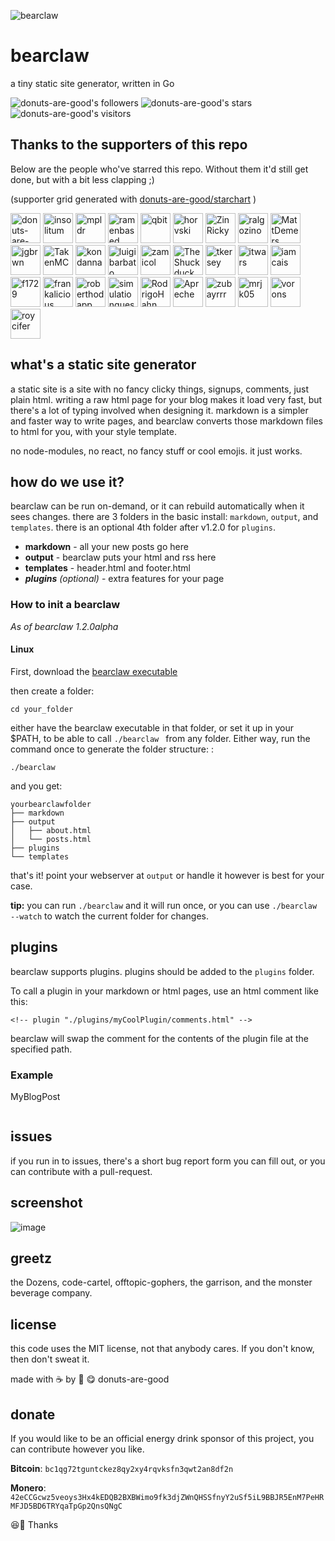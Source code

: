 ![bearclaw](https://user-images.githubusercontent.com/96031819/218302524-121cd81a-b552-45e5-b46e-5689bbf08390.png)
# bearclaw
a tiny static site generator, written in Go

![donuts-are-good's followers](https://img.shields.io/github/followers/donuts-are-good?&color=555&style=for-the-badge&label=followers) ![donuts-are-good's stars](https://img.shields.io/github/stars/donuts-are-good?affiliations=OWNER%2CCOLLABORATOR&color=555&style=for-the-badge) ![donuts-are-good's visitors](https://komarev.com/ghpvc/?username=donuts-are-good&color=555555&style=for-the-badge&label=visitors)

## Thanks to the supporters of this repo
Below are the people who've starred this repo. Without them it'd still get done, but with a bit less clapping ;)

(supporter grid generated with [donuts-are-good/starchart](https://github.com/donuts-are-good/starchart) )

<a href="https://github.com/donuts-are-good"><img src="https://avatars.githubusercontent.com/u/96031819?v=4&amp;s=48" alt="donuts-are-good" width="48" height="48"></a>
<a href="https://github.com/insolitum"><img src="https://avatars.githubusercontent.com/u/71332326?v=4&amp;s=48" alt="insolitum" width="48" height="48"></a>
<a href="https://github.com/mpldr"><img src="https://avatars.githubusercontent.com/u/33086936?v=4&amp;s=48" alt="mpldr" width="48" height="48"></a>
<a href="https://github.com/ramenbased"><img src="https://avatars.githubusercontent.com/u/83341867?v=4&amp;s=48" alt="ramenbased" width="48" height="48"></a>
<a href="https://github.com/qbit"><img src="https://avatars.githubusercontent.com/u/68368?v=4&amp;s=48" alt="qbit" width="48" height="48"></a>
<a href="https://github.com/horvski"><img src="https://avatars.githubusercontent.com/u/16841626?v=4&amp;s=48" alt="horvski" width="48" height="48"></a>
<a href="https://github.com/ZinRicky"><img src="https://avatars.githubusercontent.com/u/26520924?v=4&amp;s=48" alt="ZinRicky" width="48" height="48"></a>
<a href="https://github.com/ralgozino"><img src="https://avatars.githubusercontent.com/u/6362698?v=4&amp;s=48" alt="ralgozino" width="48" height="48"></a>
<a href="https://github.com/MattDemers"><img src="https://avatars.githubusercontent.com/u/7098804?v=4&amp;s=48" alt="MattDemers" width="48" height="48"></a>
<a href="https://github.com/jgbrwn"><img src="https://avatars.githubusercontent.com/u/11037782?v=4&amp;s=48" alt="jgbrwn" width="48" height="48"></a>
<a href="https://github.com/TakenMC"><img src="https://avatars.githubusercontent.com/u/68560840?v=4&amp;s=48" alt="TakenMC" width="48" height="48"></a>
<a href="https://github.com/kondanna"><img src="https://avatars.githubusercontent.com/u/16906103?v=4&amp;s=48" alt="kondanna" width="48" height="48"></a>
<a href="https://github.com/luigibarbato"><img src="https://avatars.githubusercontent.com/u/50343470?v=4&amp;s=48" alt="luigibarbato" width="48" height="48"></a>
<a href="https://github.com/zamicol"><img src="https://avatars.githubusercontent.com/u/5232965?v=4&amp;s=48" alt="zamicol" width="48" height="48"></a>
<a href="https://github.com/TheShuckduck"><img src="https://avatars.githubusercontent.com/u/79346588?v=4&amp;s=48" alt="TheShuckduck" width="48" height="48"></a>
<a href="https://github.com/tkersey"><img src="https://avatars.githubusercontent.com/u/217?v=4&amp;s=48" alt="tkersey" width="48" height="48"></a>
<a href="https://github.com/itwars"><img src="https://avatars.githubusercontent.com/u/353918?v=4&amp;s=48" alt="itwars" width="48" height="48"></a>
<a href="https://github.com/iamcais"><img src="https://avatars.githubusercontent.com/u/56121656?v=4&amp;s=48" alt="iamcais" width="48" height="48"></a>
<a href="https://github.com/f1729"><img src="https://avatars.githubusercontent.com/u/23299193?v=4&amp;s=48" alt="f1729" width="48" height="48"></a>
<a href="https://github.com/frankalicious"><img src="https://avatars.githubusercontent.com/u/945075?v=4&amp;s=48" alt="frankalicious" width="48" height="48"></a>
<a href="https://github.com/roberthodapp"><img src="https://avatars.githubusercontent.com/u/6848736?v=4&amp;s=48" alt="roberthodapp" width="48" height="48"></a>
<a href="https://github.com/simulationguest"><img src="https://avatars.githubusercontent.com/u/28896876?v=4&amp;s=48" alt="simulationguest" width="48" height="48"></a>
<a href="https://github.com/RodrigoHahn"><img src="https://avatars.githubusercontent.com/u/3662693?v=4&amp;s=48" alt="RodrigoHahn" width="48" height="48"></a>
<a href="https://github.com/Apreche"><img src="https://avatars.githubusercontent.com/u/5847?v=4&amp;s=48" alt="Apreche" width="48" height="48"></a>
<a href="https://github.com/zubayrrr"><img src="https://avatars.githubusercontent.com/u/31969517?v=4&amp;s=48" alt="zubayrrr" width="48" height="48"></a>
<a href="https://github.com/mrjk05"><img src="https://avatars.githubusercontent.com/u/9178352?v=4&amp;s=48" alt="mrjk05" width="48" height="48"></a>
<a href="https://github.com/vorons"><img src="https://avatars.githubusercontent.com/u/3390639?v=4&amp;s=48" alt="vorons" width="48" height="48"></a>
<a href="https://github.com/roycifer"><img src="https://avatars.githubusercontent.com/u/320397?v=4&amp;s=48" alt="roycifer" width="48" height="48"></a>



## what's a static site generator
a static site is a site with no fancy clicky things, signups, comments, just plain html. writing a raw html page for your blog makes it load very fast, but there's a lot of typing involved when designing it. markdown is a simpler and faster way to write pages, and bearclaw converts those markdown files to html for you, with your style template. 

no node-modules, no react, no fancy stuff or cool emojis. it just works.

## how do we use it?
bearclaw can be run on-demand, or it can rebuild automatically when it sees changes. there are 3 folders in the basic install: `markdown`, `output`, and `templates`. there is an optional 4th folder after v1.2.0 for `plugins`.

- **markdown** - all your new posts go here
- **output** - bearclaw puts your html and rss here
- **templates** - header.html and footer.html
- ***plugins*** *(optional)* - extra features for your page

### How to init a bearclaw
*As of bearclaw 1.2.0alpha*

#### Linux
First, download the [bearclaw executable](https://github.com/donuts-are-good/bearclaw/releases)

then create a folder:
```
cd your_folder
```

either have the bearclaw executable in that folder, or set it up in your $PATH, to be able to call `./bearclaw ` from any folder.
Either way, run the command once to generate the folder structure: :

```
./bearclaw
```
and you get:
```
yourbearclawfolder
├── markdown
├── output
│   ├── about.html
│   └── posts.html
├── plugins
└── templates
```

that's it! point your webserver at `output` or handle it however is best for your case.

**tip:** you can run `./bearclaw` and it will run once, or you can use `./bearclaw --watch` to watch the current folder for changes.

## plugins
bearclaw supports plugins. 
plugins should be added to the `plugins` folder.

To call a plugin in your markdown or html pages, use an html comment like this: 
```
<!-- plugin "./plugins/myCoolPlugin/comments.html" -->
```
bearclaw will swap the comment for the contents of the plugin file at the specified path.

### Example

MyBlogPost
```markdown

```

## issues

if you run in to issues, there's a short bug report form you can fill out, or you can contribute with a pull-request.

## screenshot

![image](https://user-images.githubusercontent.com/96031819/218305635-75bdf421-e412-4b90-9f4a-26947219bf51.png)

## greetz

the Dozens, code-cartel, offtopic-gophers, the garrison, and the monster beverage company.

## license

this code uses the MIT license, not that anybody cares. If you don't know, then don't sweat it.

made with ☕ by 🍩 😋 donuts-are-good


## donate

If you would like to be an official energy drink sponsor of this project, you can contribute however you like.

**Bitcoin**: `bc1qg72tguntckez8qy2xy4rqvksfn3qwt2an8df2n`

**Monero**: `42eCCGcwz5veoys3Hx4kEDQB2BXBWimo9fk3djZWnQHSSfnyY2uSf5iL9BBJR5EnM7PeHRMFJD5BD6TRYqaTpGp2QnsQNgC` 

😆👏 Thanks
